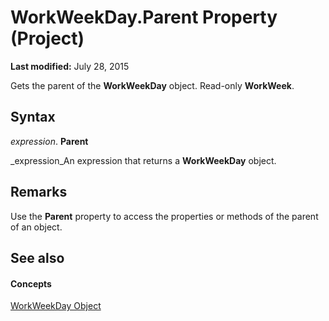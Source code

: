 
# WorkWeekDay.Parent Property (Project)

 **Last modified:** July 28, 2015

Gets the parent of the  **WorkWeekDay** object. Read-only **WorkWeek**.

## Syntax

 _expression_. **Parent**

 _expression_An expression that returns a  **WorkWeekDay** object.


## Remarks

Use the  **Parent** property to access the properties or methods of the parent of an object.


## See also


#### Concepts


 [WorkWeekDay Object](b6cbbe5f-11de-de90-e0cc-82bc2027acf5.md)
